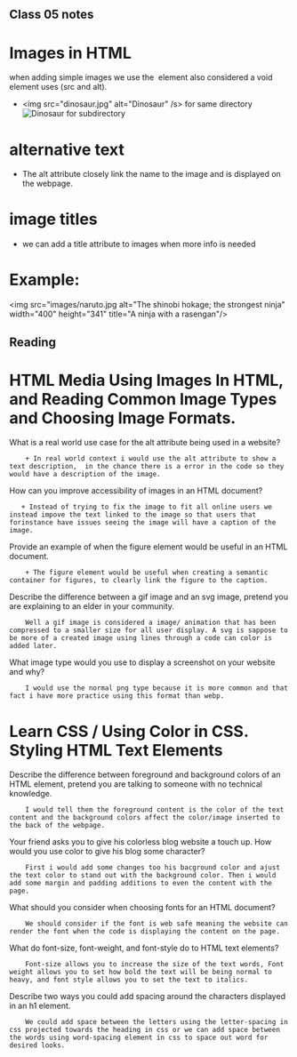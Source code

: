 ## Class 05 notes

# Images in HTML

<p> when adding simple images we use the <img> element also considered a void element uses (src and alt).

- <img src="dinosaur.jpg" alt="Dinosaur" /s> for same directory <img src="images/dinosaur.jpg" alt="Dinosaur" /> for subdirectory

# alternative text

- The alt attribute closely link the name to the image and is displayed on the webpage.

# image titles

- we can add a title attribute to images when more info is needed

# Example:

<img src="images/naruto.jpg
alt="The shinobi hokage; the strongest ninja"
width="400"
height="341"
title="A ninja with a rasengan"/>

## Reading

# HTML Media Using Images In HTML, and Reading Common Image Types and Choosing Image Formats.

What is a real world use case for the alt attribute being used in a website?

        + In real world context i would use the alt attribute to show a text description,  in the chance there is a error in the code so they would have a description of the image.

How can you improve accessibility of images in an HTML document?

       + Instead of trying to fix the image to fit all online users we instead impove the text linked to the image so that users that forinstance have issues seeing the image will have a caption of the image.

Provide an example of when the figure element would be useful in an HTML document.

        + The figure element would be useful when creating a semantic container for figures, to clearly link the figure to the caption.

Describe the difference between a gif image and an svg image, pretend you are explaining to an elder in your community.

        Well a gif image is considered a image/ animation that has been compressed to a smaller size for all user display. A svg is sappose to be more of a created image using lines through a code can color is added later.

What image type would you use to display a screenshot on your website and why?

        I would use the normal png type because it is more common and that fact i have more practice using this format than webp.

# Learn CSS / Using Color in CSS. Styling HTML Text Elements

Describe the difference between foreground and background colors of an HTML element, pretend you are talking to someone with no technical knowledge.

        I would tell them the foreground content is the color of the text content and the background colors affect the color/image inserted to the back of the webpage.

Your friend asks you to give his colorless blog website a touch up. How would you use color to give his blog some character?

        First i would add some changes too his bacground color and ajust the text color to stand out with the background color. Then i would add some margin and padding additions to even the content with the page.

What should you consider when choosing fonts for an HTML document?

        We should consider if the font is web safe meaning the website can render the font when the code is displaying the content on the page.

What do font-size, font-weight, and font-style do to HTML text elements?

        Font-size allows you to increase the size of the text words, Font weight allows you to set how bold the text will be being normal to heavy, and font style allows you to set the text to italics.

Describe two ways you could add spacing around the characters displayed in an h1 element.

        We could add space between the letters using the letter-spacing in css projected towards the heading in css or we can add space between the words using word-spacing element in css to space out word for desired looks.
